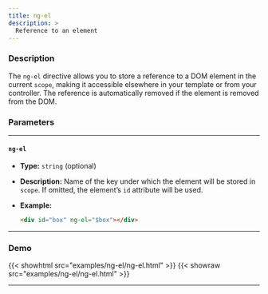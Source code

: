 ```yaml
---
title: ng-el
description: >
  Reference to an element
---
```


### Description

The `ng-el` directive allows you to store a reference to a DOM element in the
current `scope`, making it accessible elsewhere in your template or from your
controller. The reference is automatically removed if the element is removed
from the DOM.

### Parameters

---

#### `ng-el`

- **Type:** `string` (optional)
- **Description:** Name of the key under which the element will be stored in
  `scope`. If omitted, the element’s `id` attribute will be used.
- **Example:**

  ```html
  <div id="box" ng-el="$box"></div>
  ```

---

### Demo

{{< showhtml src="examples/ng-el/ng-el.html" >}}
{{< showraw src="examples/ng-el/ng-el.html" >}}

---
